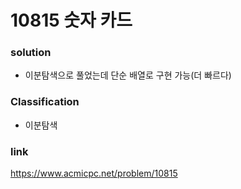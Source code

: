 # 10815 숫자 카드

### solution
* 이분탐색으로 풀었는데 단순 배열로 구현 가능(더 빠르다)

### Classification
* 이분탐색

### link
https://www.acmicpc.net/problem/10815